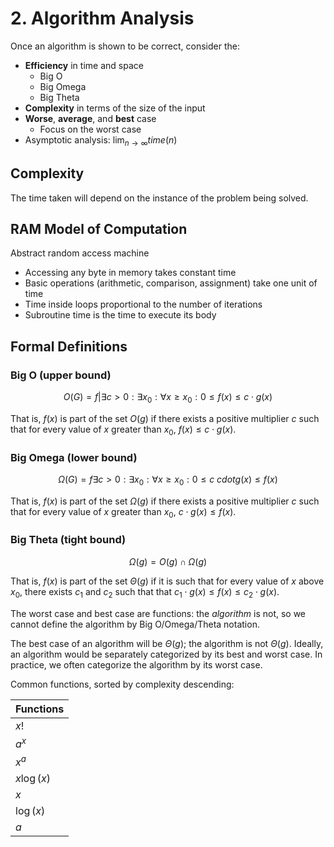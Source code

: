 # 2. Algorithm Analysis

Once an algorithm is shown to be correct, consider the:

- **Efficiency** in time and space
  - Big O
  - Big Omega
  - Big Theta
- **Complexity** in terms of the size of the input
- **Worse**, **average**, and **best** case
  - Focus on the worst case
- Asymptotic analysis: $\lim_{n\rightarrow \infty}{time(n)}$

## Complexity

The time taken will depend on the instance of the problem being solved.

## RAM Model of Computation

Abstract random access machine

- Accessing any byte in memory takes constant time
- Basic operations (arithmetic, comparison, assignment) take one unit of time
- Time inside loops proportional to the number of iterations
- Subroutine time is the time to execute its body

## Formal Definitions

### Big O (upper bound)

$$
O(G) = {f|\exists c>0: \exists x_0: \forall x\ge x_0: 0 \le f(x) \le c \cdot g(x)}
$$

That is, $f(x)$ is part of the set $O(g)$ if there exists a positive multiplier $c$ such that for every value of $x$ greater than $x_0$, $f(x) \le c\cdot g(x)$.

### Big Omega (lower bound)

$$
\Omega(G) = {f \exists c>0: \exists x_0: \forall x\ge x_0: 0 \le c\ cdot g(x) \le f(x)}
$$

That is, $f(x)$ is part of the set $\Omega(g)$ if there exists a positive multiplier $c$ such that for every value of $x$ greater than $x_0$, $c\cdot g(x) \le f(x)$.

### Big Theta (tight bound)

$$
\Omega(g) = O(g) \cap \Omega(g)
$$

That is, $f(x)$ is part of the set $\Theta(g)$ if it is such that for every value of $x$ above $x_0$, there exists $c_1$ and $c_2$ such that that $c_1 \cdot g(x) \le f(x) \le c_2 \cdot g(x)$.

The worst case and best case are functions: the *algorithm* is not, so we cannot define the algorithm by Big O/Omega/Theta notation.

The best case of an algorithm will be $\Theta(g)$; the algorithm is not $\Theta(g)$. Ideally, an algorithm would be separately categorized by its best and worst case. In practice, we often categorize the algorithm by its worst case.

Common functions, sorted by complexity descending:

|  Functions  |
| ----------- |
|     $x!$    |
|    $a^x$    |
|    $x^a$    |
| $x \log(x)$ |
|     $x$     |
|  $\log(x)$  |
|     $a$     |
